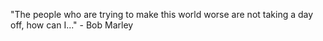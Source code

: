 "The people who are trying to make this world worse are not taking a day off, how can I..."
	 - Bob Marley 